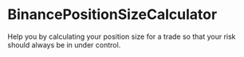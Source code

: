 # BinancePositionSizeCalculator

Help you by calculating your position size for a trade so that your risk should always be in under control.
